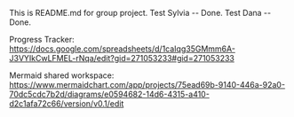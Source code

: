 This is README.md for group project.
Test Sylvia -- Done.
Test Dana -- Done.

Progress Tracker: 
https://docs.google.com/spreadsheets/d/1caIqg35GMmm6A-J3VYIkCwLFMEL-rNqa/edit?gid=271053233#gid=271053233


Mermaid shared workspace: 
https://www.mermaidchart.com/app/projects/75ead69b-9140-446a-92a0-70dc5cdc7b2d/diagrams/e0594682-14d6-4315-a410-d2c1afa72c66/version/v0.1/edit
